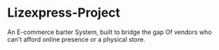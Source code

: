 # Lizexpress-Project
An E-commerce barter System, built to bridge the gap Of vendors who can't afford online presence or a physical store.
